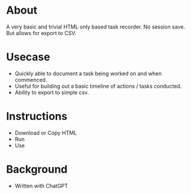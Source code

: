 # About
A very basic and trivial HTML only based task recorder. No session save. But allows for export to CSV.

# Usecase
- Quickly able to document a task being worked on and when commenced.
- Useful for building out a basic timeline of actions / tasks conducted.
- Ability to export to simple csv.

# Instructions
- Download or Copy HTML
- Run
- Use

# Background
- Written with ChatGPT
